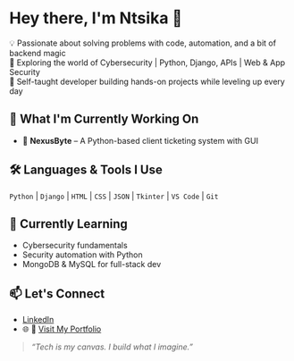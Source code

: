 # Hey there, I'm Ntsika 👋

💡 Passionate about solving problems with code, automation, and a bit of backend magic  
🔐 Exploring the world of Cybersecurity | Python, Django, APIs | Web & App Security  
🎯 Self-taught developer building hands-on projects while leveling up every day

## 🔭 What I'm Currently Working On
- 🎫 **NexusByte** – A Python-based client ticketing system with GUI

## 🛠️ Languages & Tools I Use
`Python` | `Django` | `HTML` | `CSS` | `JSON` | `Tkinter` | `VS Code` | `Git`

## 🌱 Currently Learning
- Cybersecurity fundamentals
- Security automation with Python
- MongoDB & MySQL for full-stack dev

## 📫 Let's Connect
- [LinkedIn](https://linkedin.com/in/your-link)
- 🌐 🔗 [Visit My Portfolio](https://portfolio.ntsikatech.co.za)

> *“Tech is my canvas. I build what I imagine.”*
